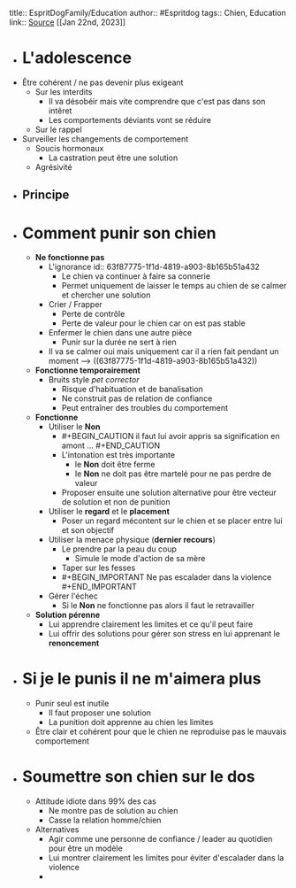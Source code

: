 title:: EspritDogFamily/Education
author:: #Espritdog 
tags:: Chien, Education
link:: [Source](https://www.espritdog.com/chapitres/chapitre-1-education/)
[[Jan 22nd, 2023]]

- # L'adolescence
- Être cohérent / ne pas devenir plus exigeant
	- Sur les interdits
		- Il va désobéir mais vite comprendre que c'est pas dans son intêret
		- Les comportements déviants vont se réduire
	- Sur le rappel
- Surveiller les changements de comportement
	- Soucis hormonaux
		- La castration peut être une solution
	- Agrésivité
- Principe
	-
- # Comment punir son chien
	- **Ne fonctionne pas**
		- L'ignorance
		  id:: 63f87775-1f1d-4819-a903-8b165b51a432
			- Le chien va continuer à faire sa connerie
			- Permet uniquement de laisser le temps au chien de se calmer et chercher une solution
		- Crier / Frapper
			- Perte de contrôle
			- Perte de valeur pour le chien car on est pas stable
		- Enfermer le chien dans une autre pièce
			- Punir sur la durée ne sert à rien
		- Il va se calmer oui mais uniquement car il a rien fait pendant un moment --> ((63f87775-1f1d-4819-a903-8b165b51a432))
	- **Fonctionne temporairement**
		- Bruits style *pet corrector*
			- Risque d'habituation et de banalisation
			- Ne construit pas de relation de confiance
			- Peut entraîner des troubles du comportement
	- **Fonctionne**
		- Utiliser le **Non**
			- #+BEGIN_CAUTION
			   il faut lui avoir appris sa signification en amont ...
			  #+END_CAUTION
			- L'intonation est très importante
				- le **Non** doit être ferme
				- Ie **Non** ne doit pas être martelé pour ne pas perdre de valeur
			- Proposer ensuite une solution alternative pour être vecteur de solution et non de punition
		- Utiliser le **regard** et le **placement**
			- Poser un regard mécontent sur le chien et se placer entre lui et son objectif
		- Utiliser la menace physique (**dernier recours**)
			- Le prendre par la peau du coup
				- Simule le mode d'action de sa mère
			- Taper sur les fesses
			- #+BEGIN_IMPORTANT
			  Ne pas escalader dans la violence
			  #+END_IMPORTANT
		- Gérer l'échec
			- Si le **Non** ne fonctionne pas alors il faut le retravailler
	- **Solution pérenne**
		- Lui apprendre clairement les limites et ce qu'il peut faire
		- Lui offrir des solutions pour gérer son stress en lui apprenant le **renoncement**
- # Si je le punis il ne m'aimera plus
	- Punir seul est inutile
		- Il faut proposer une solution
		- La punition doit apprenne au chien les limites
	- Être clair et cohérent pour que le chien ne reproduise pas le mauvais comportement
- # Soumettre son chien sur le dos
	- Attitude idiote dans 99% des cas
		- Ne montre pas de solution au chien
		- Casse la relation homme/chien
	- Alternatives
		- Agir comme une personne de confiance / leader au quotidien pour être un modèle
		- Lui montrer clairement les limites pour éviter d'escalader dans la violence
		-